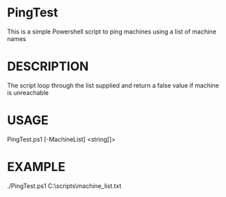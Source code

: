 # PingTest
This is a simple Powershell script to ping machines using a list of machine names

# DESCRIPTION
The script loop through the list supplied and return a false value if machine is unreachable

# USAGE
PingTest.ps1 [-MachineList] <string[]>

# EXAMPLE
./PingTest.ps1 C:\scripts\machine_list.txt
